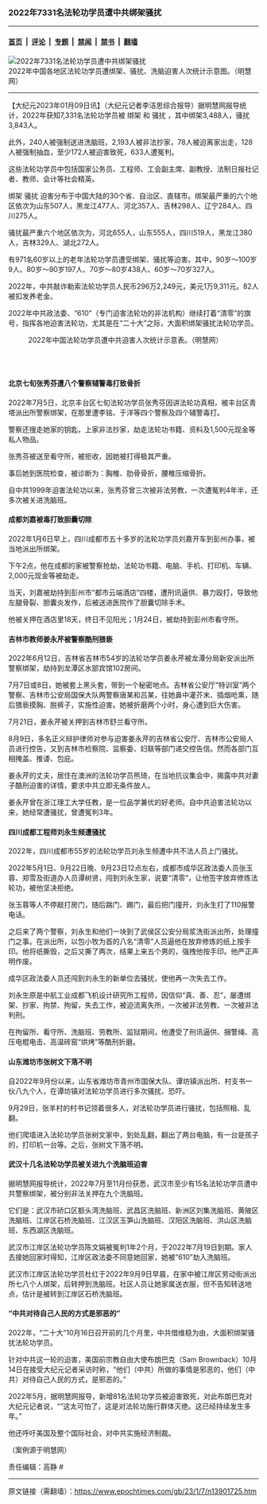 ### 2022年7331名法轮功学员遭中共绑架骚扰

---

#### [首页](../../../..?n13901725) &nbsp;|&nbsp; [评论](../../../../../epoch-comment?n13901725) &nbsp;|&nbsp; [专题](../../../../../epoch-special?n13901725) &nbsp;|&nbsp; [禁闻](../../../../../epoch-news?n13901725) &nbsp;|&nbsp; [禁书](../../../../../books?n13901725) &nbsp;|&nbsp; [翻墙](https://github.com/gfw-breaker/nogfw/blob/master/README.md?n13901725)


<div><img alt="2022年7331名法轮功学员遭中共绑架骚扰" class="attachment-djy_600_400 size-djy_600_400 wp-post-image" src="https://i.epochtimes.com/assets/uploads/2023/01/id13901743-2023-1-5-mh-persecution-2022-3-600x400.png"/>
<div class="caption">
 2022年中国各地区法轮功学员遭绑架、骚扰、洗脑迫害人次统计示意图。（明慧网）
</div></div><hr/><div class="post_content" id="artbody" itemprop="articleBody">
 <!-- article content begin -->
 <p>
  【大纪元2023年01月09日讯】（大纪元记者李洁思综合报导）据明慧网报导统计，2022年获知7,331名法轮功学员被
  <ok href="https://www.epochtimes.com/gb/tag/%E7%BB%91%E6%9E%B6.html">
   绑架
  </ok>
  和
  <ok href="https://www.epochtimes.com/gb/tag/%E9%AA%9A%E6%89%B0.html">
   骚扰
  </ok>
  ，其中绑架3,488人，骚扰3,843人。
 </p>
 <p>
  此外，240人被强制送进洗脑班，2,193人被非法抄家，78人被迫离家出走，128人被强制抽血，至少172人被迫害致死，633人遭冤判。
 </p>
 <p>
  这些法轮功学员中包括国家公务员、工程师、工会副主席、副教授、法制日报社记者、教师、会计等社会精英。
 </p>
 <p>
  <ok href="https://www.epochtimes.com/gb/tag/%E7%BB%91%E6%9E%B6.html">
   绑架
  </ok>
  <ok href="https://www.epochtimes.com/gb/tag/%E9%AA%9A%E6%89%B0.html">
   骚扰
  </ok>
  迫害分布于中国大陆的30个省、自治区、直辖市。绑架最严重的六个地区依次为山东507人，黑龙江477人、河北357人、吉林298人、辽宁284人、四川275人。
 </p>
 <p>
  骚扰最严重六个地区依次为，河北655人，山东555人，四川519人，黑龙江380人，吉林329人、湖北272人。
 </p>
 <p>
  有971名60岁以上的老年法轮功学员遭受绑架、骚扰等迫害。其中，90岁～100岁9人、80岁～90岁197人、70岁～80岁438人、60岁～70岁327人。
 </p>
 <p>
  2022年，中共敲诈勒索法轮功学员人民币296万2,249元，美元1万9,311元。82人被扣发养老金。
 </p>
 <p>
  2022年中共政法委、“610”（专门迫害法轮功的非法机构）继续打着“清零”的旗号，指挥各地迫害法轮功，尤其是在“二十大”之际，大面积绑架骚扰法轮功学员。
 </p>
 <figure aria-describedby="caption-attachment-13901739" class="wp-caption aligncenter" id="attachment_13901739" style="width: 600px">
  <ok href="https://i.epochtimes.com/assets/uploads/2023/01/id13901739-2023-1-5-mh-persecution-2022-2.png" target="_blank">
   <img alt="" class="size-large wp-image-13901739" src="https://i.epochtimes.com/assets/uploads/2023/01/id13901739-2023-1-5-mh-persecution-2022-2-600x429.png"/>
  </ok>
  <br/><figcaption class="wp-caption-text" id="caption-attachment-13901739">
   2022年中国法轮功学员遭中共迫害人次统计示意表。（明慧网）
  </figcaption><br/>
 </figure><br/>
 <h4>
  <b>
   北京七旬张秀芬遭八个警察辅警毒打致骨折
  </b>
 </h4>
 <p>
  2022年7月5日，北京丰台区七旬法轮功学员张秀芬因讲法轮功真相，被丰台区青塔派出所警察绑架，在那里遭李铭、于洋等四个警察及四个辅警毒打。
 </p>
 <p>
  警察还搜走她家的钥匙，上家非法抄家，劫走法轮功书籍、资料及1,500元现金等私人物品。
 </p>
 <p>
  张秀芬被送至看守所，被拒收，因她被打得极其严重。
 </p>
 <p>
  事后她到医院检查，被诊断为：胸椎、肋骨骨折，腰椎压缩骨折。
 </p>
 <p>
  自中共1999年迫害法轮功以来，张秀芬曾三次被非法劳教，一次遭冤判4年半，还多次被关进洗脑班。
 </p>
 <h4>
  <b>
   成都刘嘉被毒打致胆囊切除
  </b>
 </h4>
 <p>
  2022年1月6日早上，四川成都市五十多岁的法轮功学员刘嘉开车到彭州办事，被当地派出所绑架。
 </p>
 <p>
  下午2点，他在成都的家被警察抢劫，法轮功书籍、电脑、手机、打印机、车辆、2,000元现金等被劫走。
 </p>
 <p>
  当天，刘嘉被劫持到彭州市“都市云端酒店”四楼，遭刑讯逼供、暴力殴打，导致他左腿骨裂、胆囊炎发作，后被送进医院作了胆囊切除手术。
 </p>
 <p>
  他被关押在酒店里18天，终日不见阳光；1月24日，被劫持到彭州市看守所。
 </p>
 <h4>
  <b>
   吉林市教师姜永芹被警察酷刑猥亵
  </b>
 </h4>
 <p>
  2022年6月12日，吉林省吉林市54岁的法轮功学员姜永芹被龙潭分局新安派出所警察绑架，劫持到龙潭区水部宾馆102房间。
 </p>
 <p>
  7月7日或8日，她被套上黑头套，带到一个秘密地点。吉林省公安厅“特训室”两个警察、吉林市公安局国保大队两警察唐某和吕某，往她鼻中灌芥末、插烟呛熏，随后猥亵摸胸、脱裤子，实施性迫害。她被折磨两个小时，身心遭到巨大伤害。
 </p>
 <p>
  7月21日，姜永芹被关押到吉林市舒兰看守所。
 </p>
 <p>
  8月9日，多名正义辩护律师对参与迫害姜永芹的吉林省公安厅、吉林市公安局人员进行控告，又到吉林市检察院、监察委、妇联等部门递交控告信。然而各部门互相掩盖、推诿、包庇。
 </p>
 <p>
  姜永芹的丈夫，居住在澳洲的法轮功学员熊琦，在当地抗议集会中，揭露中共对妻子酷刑迫害的详情，要求中共立即无条件放人。
 </p>
 <p>
  姜永芹曾在浙江理工大学任教，是一位品学兼优的好老师。自中共迫害法轮功以来，她经常遭骚扰，曾遭冤判3年。
 </p>
 <h4>
  <b>
   四川成都工程师刘永生频遭骚扰
  </b>
 </h4>
 <p>
  2022年，四川成都市55岁的法轮功学员刘永生频遭中共不法人员上门骚扰。
 </p>
 <p>
  2022年5月1日、9月22日晚、9月23日12点左右，成都市成华区政法委人员张玉蓉、郑雪及街道办人员谭树贤，闯到刘永生家，说要“清零”，让他签字放弃修炼法轮功，被他坚决拒绝。
 </p>
 <p>
  张玉蓉等人不停敲打房门，随后踹门、踢门，最后把门撞开，刘永生打了110报警电话。
 </p>
 <p>
  之后来了两个警察，刘永生和他们一块到了武侯区公安分局浆洗街派出所，处理撞门之事。在派出所，以包小牧为首的八名“清零”人员逼他在放弃修炼的纸上按手印。他将纸撕毁，之后又撕了两次，结果上来五个男的，强拽他按手印。他严正声明作废。
 </p>
 <p>
  成华区政法委人员还闯到刘永生的新单位去骚扰，使他再一次失去工作。
 </p>
 <p>
  刘永生原是中航工业成都飞机设计研究所工程师，因信仰“真、善、忍”，屡遭绑架、抄家、拘禁、拘留，失去工作，被迫流离失所，一次被非法劳教、一次被非法判刑。
 </p>
 <p>
  在拘留所、看守所、洗脑班、劳教所、监狱期间，他遭受了刑讯逼供、捆警绳、高压电棍电击、高温砖窑“烘烤”等酷刑折磨。
 </p>
 <h4>
  山东潍坊市张树文下落不明
 </h4>
 <p>
  自2022年9月份以来，山东省潍坊市青州市国保大队、谭坊镇派出所、村支书一伙八九个人，在谭坊镇对法轮功学员进行多次骚扰、恐吓。
 </p>
 <p>
  9月29日，张羊村的村书记领着很多人，对法轮功学员进行骚扰，包括照相、乱翻。
 </p>
 <p>
  他们爬墙进入法轮功学员张树文家中，到处乱翻，翻出了两台电脑，有一台是孩子的，打印机一台等。之后，张树文下落不明。
 </p>
 <h4>
  武汉十几名法轮功学员被关进九个洗脑班迫害
 </h4>
 <p>
  据明慧网报导统计，2022年7月至11月份获悉，武汉市至少有15名法轮功学员遭中共警察绑架，被分别非法关押在九个洗脑班。
 </p>
 <p>
  它们是：武汉市硚口区额头湾洗脑班、武昌区洗脑班、新洲区刘集洗脑班、黄陂区洗脑班、江岸区石桥洗脑班、江汉区玉笋山洗脑班、汉阳区洗脑班、洪山区洗脑班、东西湖区洗脑班。
 </p>
 <p>
  武汉市江岸区法轮功学员陈文娟被冤判1年2个月，于2022年7月19日到期。家人去接她回家时得知，江岸区政法委不同意她回家，她被“610”劫入洗脑班。
 </p>
 <p>
  武汉市江岸区法轮功学员杜红于2022年9月9日早晨，在家中被江岸区劳动街派出所七八个人绑架，后转押到洗脑班。社区人员让她家属送衣服，但不告知转送地点，估计是被转到江岸区石桥洗脑班。
 </p>
 <h4>
  “中共对待自己人民的方式是邪恶的”
 </h4>
 <p>
  2022年，“二十大”10月16日召开前的几个月里，中共借维稳为由，大面积绑架骚扰法轮功学员。
 </p>
 <p>
  针对中共这一轮的迫害，美国前宗教自由大使布朗巴克（Sam Brownback）10月14日在接受大纪元记者采访时称，“他们（中共）所做的事情是邪恶的，他们（中共）对待自己人民的方式，是邪恶的。”
 </p>
 <p>
  2022年5月，据明慧网报导，新增81名法轮功学员被迫害致死，对此布朗巴克对大纪元记者说，““这太可怕了，这是对法轮功施行群体灭绝。这已经持续发生多年。”
 </p>
 <p>
  他还呼吁美国及整个国际社会，对中共实施经济制裁。
 </p>
 <p>
  （案例源于明慧网）
 </p>
 <p>
  责任编辑：高静 #
 </p>
 <!-- article content end -->
 <div id="below_article_ad">
 </div>
</div>


---

原文链接（需翻墙）：https://www.epochtimes.com/gb/23/1/7/n13901725.htm